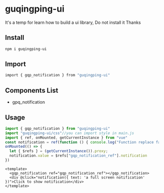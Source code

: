 # guqingping-ui
It's a temp for learn how to build a ui library, Do not install it
Thanks

## Install
```sh
npm i guqingping-ui
```

## Import
```sh
import { gqp_notification } from "guqingping-ui"
```
## Components List
- gpq_notification

## Usage
```js
import { gqp_notification } from "guqingping-ui"
import "guqingping-ui/css"//you can import style in main.js
import { ref, onMounted, getCurrentInstance } from "vue"
const notification = ref(function () { console.log("Function replace failed") })
onMounted(() => {
  let { $refs } = (getCurrentInstance()).proxy;
  notification.value = $refs["gqp_notification_ref"].notification
})
```
```vue
<template>
  <gqp_notification ref="gqp_notification_ref"></gqp_notification>
  <div @click="notification({ text: 'a full screen notification' })">Click to show notification</div>
</template>
```

